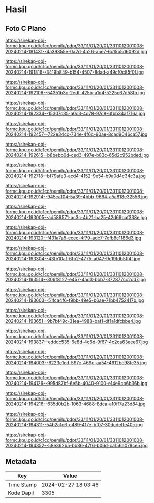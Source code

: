 # Hasil

## Foto C Plano

https://sirekap-obj-formc.kpu.go.id/c1cd/pemilu/pdpr/33/11/01/20/01/3311012001008-20240214-191431--4a39355e-0a2d-4a26-a5e7-6c15b5d6092d.jpg

https://sirekap-obj-formc.kpu.go.id/c1cd/pemilu/pdpr/33/11/01/20/01/3311012001008-20240214-191816--3419b849-b154-4507-8dad-a49cf0c85f0f.jpg

https://sirekap-obj-formc.kpu.go.id/c1cd/pemilu/pdpr/33/11/01/20/01/3311012001008-20240214-192106--54351b3c-2edf-425b-a1d4-5225c67d58fb.jpg

https://sirekap-obj-formc.kpu.go.id/c1cd/pemilu/pdpr/33/11/01/20/01/3311012001008-20240214-192334--15307c35-a0c3-4d78-97c8-6fbb34af716a.jpg

https://sirekap-obj-formc.kpu.go.id/c1cd/pemilu/pdpr/33/11/01/20/01/3311012001008-20240214-192457--722e34cc-734e-4f6c-90ae-8cad9046ca57.jpg

https://sirekap-obj-formc.kpu.go.id/c1cd/pemilu/pdpr/33/11/01/20/01/3311012001008-20240214-192615--b8bebb0d-ced3-497e-b83c-65d2c952bded.jpg

https://sirekap-obj-formc.kpu.go.id/c1cd/pemilu/pdpr/33/11/01/20/01/3311012001008-20240214-192718--bf79afe3-acd4-4152-9e54-b9a0d4c34c3a.jpg

https://sirekap-obj-formc.kpu.go.id/c1cd/pemilu/pdpr/33/11/01/20/01/3311012001008-20240214-192914--945ca104-5a39-4bbb-9664-a5a818e32556.jpg

https://sirekap-obj-formc.kpu.go.id/c1cd/pemilu/pdpr/33/11/01/20/01/3311012001008-20240214-193005--ad589571-ac3c-4b21-ba25-42d69baf338e.jpg

https://sirekap-obj-formc.kpu.go.id/c1cd/pemilu/pdpr/33/11/01/20/01/3311012001008-20240214-193120--f431a7a5-ecec-4f79-adc7-7efb8c1186d3.jpg

https://sirekap-obj-formc.kpu.go.id/c1cd/pemilu/pdpr/33/11/01/20/01/3311012001008-20240214-193304--43fb10af-6fb2-4775-a047-9c19fdb5ff4f.jpg

https://sirekap-obj-formc.kpu.go.id/c1cd/pemilu/pdpr/33/11/01/20/01/3311012001008-20240214-193514--306f8127-e457-4ad3-bbb7-372877cc2dd7.jpg

https://sirekap-obj-formc.kpu.go.id/c1cd/pemilu/pdpr/33/11/01/20/01/3311012001008-20240214-193603--51fca4f6-f9bb-49e5-b6ae-71bb4752417b.jpg

https://sirekap-obj-formc.kpu.go.id/c1cd/pemilu/pdpr/33/11/01/20/01/3311012001008-20240214-193651--9b7bf49c-31ea-4988-baf1-df1a1dfcbbe4.jpg

https://sirekap-obj-formc.kpu.go.id/c1cd/pemilu/pdpr/33/11/01/20/01/3311012001008-20240214-193837--edddc535-6e8d-4c6d-9f67-4c2ca63eee67.jpg

https://sirekap-obj-formc.kpu.go.id/c1cd/pemilu/pdpr/33/11/01/20/01/3311012001008-20240214-194003--6223e1ed-597c-469c-aa54-4612bc98fc35.jpg

https://sirekap-obj-formc.kpu.go.id/c1cd/pemilu/pdpr/33/11/01/20/01/3311012001008-20240214-194126--995d87bf-6e5b-4040-9100-e14e9cb6b36b.jpg

https://sirekap-obj-formc.kpu.go.id/c1cd/pemilu/pdpr/33/11/01/20/01/3311012001008-20240214-194216--635d0b2b-1063-4688-8dca-a10ff7a23d84.jpg

https://sirekap-obj-formc.kpu.go.id/c1cd/pemilu/pdpr/33/11/01/20/01/3311012001008-20240214-194311--54b2a1c6-c489-417e-bf07-30dcdeffe40c.jpg

https://sirekap-obj-formc.kpu.go.id/c1cd/pemilu/pdpr/33/11/01/20/01/3311012001008-20240214-194352--58e362b5-bb86-47f6-b06d-ca156a079ce5.jpg


## Metadata

| Key        | Value               |
| ---------- | ------------------- |
| Time Stamp | 2024-02-27 18:03:46 |
| Kode Dapil | 3305                |



